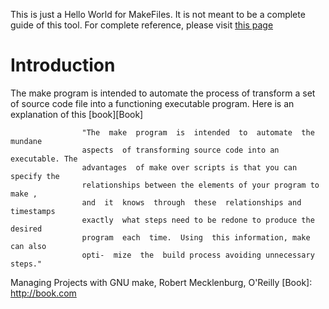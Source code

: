 
This is just a Hello World for MakeFiles. It is not meant to be a complete guide 
of this tool. For complete reference, please visit [this page][MakeFileURL]


# Introduction

The  make  program  is  intended  to  automate the process of transform a set of
source  code  file into a functioning executable program. Here is an explanation
of this [book][Book]

                    "The  make  program  is  intended  to  automate  the mundane
                    aspects  of transforming source code into an executable. The
                    advantages  of make over scripts is that you can specify the
                    relationships between the elements of your program to make ,
                    and  it  knows  through  these  relationships and timestamps
                    exactly  what steps need to be redone to produce the desired
                    program  each  time.  Using  this information, make can also
                    opti-  mize  the  build process avoiding unnecessary steps."


[MakeFileURL]: http://example.com

Managing Projects with GNU make, Robert Mecklenburg, O'Reilly
[Book]: http://book.com
